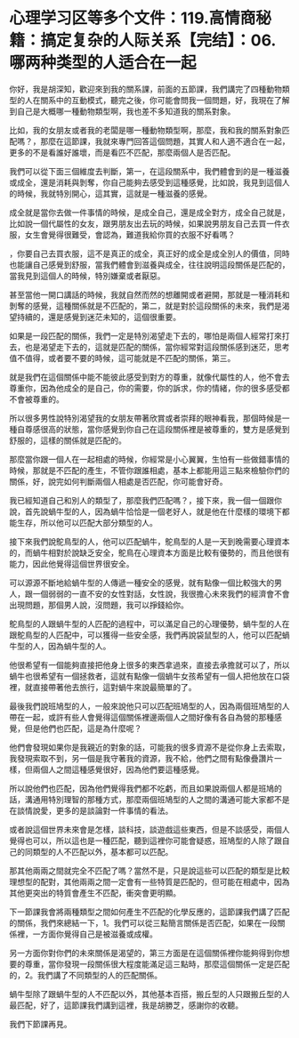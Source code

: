 # 心理学习区等多个文件：119.高情商秘籍：搞定复杂的人际关系【完结】：06.哪两种类型的人适合在一起

你好，我是胡深知，歡迎來到我的關系課，前面的五節課，我們講完了四種動物類型的人在關系中的互動模式，聽完之後，你可能會問我一個問題，好，我現在了解到自己是大概哪一種動物類型啊，我也差不多知道我的關系對象。

比如，我的女朋友或者我的老闆是哪一種動物類型啊，那麼，我和我的關系對象匹配嗎？，那麼在這節課，我就來專門回答這個問題，其實人和人適不適合在一起，更多的不是看誰好誰壞，而是看匹不匹配，那麼兩個人是否匹配。

我們可以從下面三個維度去判斷，第一，在這段關系中，我們體會到的是一種滋養或成全，還是消耗與剝奪，你自己能夠去感受到這種感覺，比如說，我見到這個人的時候，我就特別開心，這其實，這就是一種滋養的感覺。

成全就是當你去做一件事情的時候，是成全自己，還是成全對方，成全自己就是，比如說一個代屬性的女友，跟男朋友出去玩的時候，如果說男朋友自己去買一件衣服，女生會覺得很難受，會認為，難道我給你買的衣服不好看嗎？

，你要自己去買衣服，這不是真正的成全，真正好的成全是成全別人的價值，同時也能讓自己感覺到舒服，當我們體會到滋養與成全，往往說明這段關係是匹配的，當我見到這個人的時候，特別嫌棄或者厭惡。

甚至當他一開口講話的時候，我就自然而然的想離開或者避開，那就是一種消耗和剝奪的感覺，這種關係就是不匹配的，第二，就是對於這段關係的未來，我們是渴望持續的，還是感覺到迷茫未知的，這個很重要。

如果是一段匹配的關係，我們一定是特別渴望走下去的，哪怕是兩個人經常打來打去，也是渴望走下去的，這就是匹配的關係，當你經常對這段關係感到迷茫，思考值不值得，或者要不要的時候，這可能就是不匹配的關係，第三。

就是我們在這個關係中能不能彼此感受到對方的尊重，就像代屬性的人，他不會去尊重你，因為他成全的是自己，你的需要，你的訴求，你的情緒，你的很多感受都不會被尊重的。

所以很多男性說特別渴望我的女朋友帶著欣賞或者崇拜的眼神看我，那個時候是一種自尊感很高的狀態，當你感覺到你自己在這段關係裡是被尊重的，雙方是感覺到舒服的，這樣的關係就是匹配的。

那麼當你跟一個人在一起相處的時候，你經常是小心翼翼，生怕有一些做錯事情的時候，那就是不匹配的產生，不管你跟誰相處，基本上都能用這三點來檢驗你們的關係，好，說完如何判斷兩個人相處是否匹配，你可能會好奇。

我已經知道自己和別人的類型了，那麼我們匹配嗎？，接下來，我一個一個跟你說，首先說蝸牛型的人，因為蝸牛恰恰是一個老好人，就是他在什麼樣的環境下都能生存，所以他可以匹配大部分類型的人。

接下來我們說鴕鳥型的人，他可以匹配蝸牛，鴕鳥型的人是一天到晚需要心理資本的，而蝸牛相對於說缺乏安全，鴕鳥在心理資本方面是比較有優勢的，而且他很有能力，因此他覺得這個世界很安全。

可以源源不斷地給蝸牛型的人傳遞一種安全的感覺，就有點像一個比較強大的男人，跟一個弱弱的一直不安的女性對話，女性說，我很擔心未來我們的經濟會不會出現問題，那個男人說，沒問題，我可以掙錢給你。

鴕鳥型的人跟蝸牛型的人匹配的過程中，可以滿足自己的心理優勢，蝸牛型的人在跟鴕鳥型的人匹配中，可以獲得一些安全感，我們再說袋鼠型的人，他可以匹配蝸牛型的人，因為蝸牛型的人。

他很希望有一個能夠直接把他身上很多的東西拿過來，直接去承擔就可以了，所以蝸牛也很希望有一個拯救者，這就有點像一個蝸牛女孩希望有一個人把他放在口袋裡，就直接帶著他去旅行，這對蝸牛來說最簡單的了。

最後我們說班鳩型的人，一般來說他只可以匹配班鳩型的人，因為兩個班鳩型的人帶在一起，或許有些人會覺得這個關係裡邊兩個人之間好像有各自為營的那種感覺，但是他們也匹配，這是為什麼呢？

他們會發現如果你是我親近的對象的話，可能我的很多資源不是從你身上去索取，我發現索取不到，另一個是我守著我的資源，我不給，他們之間有點像疊讚片一樣，但兩個人之間這種感覺很好，因為他們要這種感覺。

所以說他們也匹配，因為他們覺得我們都不吃虧，而且如果說兩個人都是班鳩的話，溝通用特別理智的那種方式，那麼兩個班鳩型的人之間的溝通可能大家都不是在談情說愛，更多的是談論對一件事情的看法。

或者說這個世界未來會是怎樣，談科技，談遊戲這些東西，但是不談感受，兩個人覺得也可以，所以這也是一種匹配，聽到這裡你可能會疑惑，班鳩型的人除了跟自己的同類型的人不匹配以外，基本都可以匹配。

那其他兩兩之間就完全不匹配了嗎？當然不是，只是說這些可以匹配的類型是比較理想型的配對，其他兩兩之間一定會有一些特質是匹配的，但可能在相處中，因為其他更突出的特質會產生不匹配，衝突會更明顯。

下一節課我會將兩種類型之間如何產生不匹配的化學反應的，這節課我們講了匹配的關係，我們來總結一下，1。我們可以從三點簡言關係是否匹配，如果在一段關係裡，一方面你覺得自己是被滋養或成權。

另一方面你對你們的未來關係是渴望的，第三方面是在這個關係裡你能夠得到你想要的尊重，當你發現一段關係很大程度能滿足這三點時，那麼這個關係一定是匹配的，2。我們講了不同類型的人的匹配關係。

蝸牛型除了跟蝸牛型的人不匹配以外，其他基本百搭，搬丘型的人只跟搬丘型的人最匹配，好了，這節課我們講到這裡，我是胡勝芝，感謝你的收聽。

我們下節課再見。